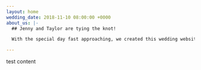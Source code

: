 ```yaml
---
layout: home
wedding_date: 2018-11-10 08:00:00 +0000
about_us: |-
  ## Jenny and Taylor are tying the knot!

  With the special day fast approaching, we created this wedding website to provide our friends and family with all the important details about our wedding. We cannot wait to celebrate this moment of our lives with you.

---
```

test content